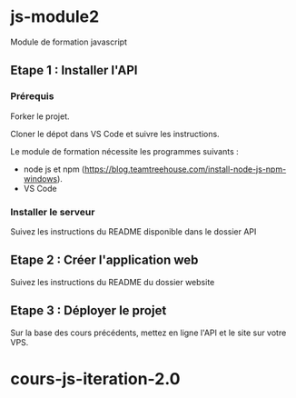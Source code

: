# js-module2

Module de formation javascript

## Etape 1 : Installer l'API

### Prérequis 

Forker le projet.

Cloner le dépot dans VS Code et suivre les instructions.


Le module de formation nécessite les programmes suivants :

* node js et npm (https://blog.teamtreehouse.com/install-node-js-npm-windows).
* VS Code


### Installer le serveur

Suivez les instructions du README disponible dans le dossier API

## Etape 2 : Créer l'application web

Suivez les instructions du README du dossier website

## Etape 3 : Déployer le projet

Sur la base des cours précédents, mettez en ligne l'API et le site sur votre VPS.

# cours-js-iteration-2.0
